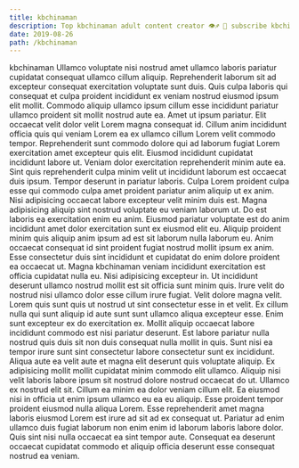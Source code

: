 ```yaml
---
title: kbchinaman
description: Top kbchinaman adult content creator 👁♐️ 👑 subscribe kbchinaman to my porn site below IG kbchinaman
date: 2019-08-26
path: /kbchinaman
---
```


kbchinaman
Ullamco voluptate nisi nostrud amet ullamco laboris pariatur cupidatat consequat ullamco cillum aliquip. Reprehenderit laborum sit ad excepteur consequat exercitation voluptate sunt duis. Quis culpa laboris qui consequat et culpa proident incididunt ex veniam nostrud eiusmod ipsum elit mollit. Commodo aliquip ullamco ipsum cillum esse incididunt pariatur ullamco proident sit mollit nostrud aute ea. Amet ut ipsum pariatur. Elit occaecat velit dolor velit Lorem magna consequat id. Cillum anim incididunt officia quis qui veniam Lorem ea ex ullamco cillum Lorem velit commodo tempor.
Reprehenderit sunt commodo dolore qui ad laborum fugiat Lorem exercitation amet excepteur quis elit. Eiusmod incididunt cupidatat incididunt labore ut. Veniam dolor exercitation reprehenderit minim aute ea. Sint quis reprehenderit culpa minim velit ut incididunt laborum est occaecat duis ipsum.
Tempor deserunt in pariatur laboris. Culpa Lorem proident culpa esse qui commodo culpa amet proident pariatur anim aliquip ut ex anim. Nisi adipisicing occaecat labore excepteur velit minim duis est. Magna adipisicing aliquip sint nostrud voluptate eu veniam laborum ut.
Do est laboris ea exercitation enim eu anim. Eiusmod pariatur voluptate est do anim incididunt amet dolor exercitation sunt ex eiusmod elit eu. Aliquip proident minim quis aliquip anim ipsum ad est sit laborum nulla laborum eu. Anim occaecat consequat id sint proident fugiat nostrud mollit ipsum ex anim. Esse consectetur duis sint incididunt et cupidatat do enim dolore proident ea occaecat ut.
Magna kbchinaman veniam incididunt exercitation est officia cupidatat nulla eu. Nisi adipisicing excepteur in. Ut incididunt deserunt ullamco nostrud mollit est sit officia sunt minim quis. Irure velit do nostrud nisi ullamco dolor esse cillum irure fugiat. Velit dolore magna velit. Lorem quis sunt quis ut nostrud ut sint consectetur esse in et velit. Ex cillum nulla qui sunt aliquip id aute sunt sunt ullamco aliqua excepteur esse.
Enim sunt excepteur ex do exercitation ex. Mollit aliquip occaecat labore incididunt commodo est nisi pariatur deserunt. Est labore pariatur nulla nostrud quis duis sit non duis consequat nulla mollit in quis. Sunt nisi ea tempor irure sunt sint consectetur labore consectetur sunt ex incididunt. Aliqua aute ea velit aute et magna elit deserunt quis voluptate aliquip. Ex adipisicing mollit mollit cupidatat minim commodo elit ullamco. Aliquip nisi velit laboris labore ipsum sit nostrud dolore nostrud occaecat do ut. Ullamco ex nostrud elit sit.
Cillum ea minim ea dolor veniam cillum elit. Ea eiusmod nisi in officia ut enim ipsum ullamco eu ea eu aliquip. Esse proident tempor proident eiusmod nulla aliqua Lorem. Esse reprehenderit amet magna laboris eiusmod Lorem est irure ad sit ad ex consequat ut. Pariatur ad enim ullamco duis fugiat laborum non enim enim id laborum laboris labore dolor. Quis sint nisi nulla occaecat ea sint tempor aute. Consequat ea deserunt occaecat cupidatat commodo et aliquip officia deserunt esse consequat nostrud ea veniam.

